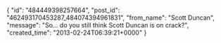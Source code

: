  {
   "id": "484449398257664",
   "post_id": "462493170453287_484074394961831",
   "from_name": "Scott Duncan",
   "message": "So... do you still think Scott Duncan is on crack?",
   "created_time": "2013-02-24T06:39:21+0000"
 }
